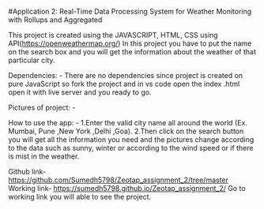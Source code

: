 #Application 2: Real-Time Data Processing System for Weather Monitoring with Rollups and Aggregated

This project is created using the JAVASCRIPT, HTML, CSS using API(https://openweathermap.org/) In this project you have to put the name on the search box and you will get the information about the weather of that particular city. 


Dependencies: -
There are no dependencies since project is created on pure JavaScript so fork the project and in vs code open the index .html open it with live server and you ready to go.

Pictures of project: -

 
 


 



How to use the app: -
1.Enter the valid city name all around the world (Ex.  Mumbai, Pune ,New York ,Delhi ,Goa).
2.Then click on the search button you will get all the information you need and the pictures change according to the data such as sunny, winter or according to the wind speed or if there is mist in the weather.

Github link- https://github.com/Sumedh5798/Zeotap_assignment_2/tree/master
Working link- https://sumedh5798.github.io/Zeotap_assignment_2/
Go to working link you will able to see the project.


